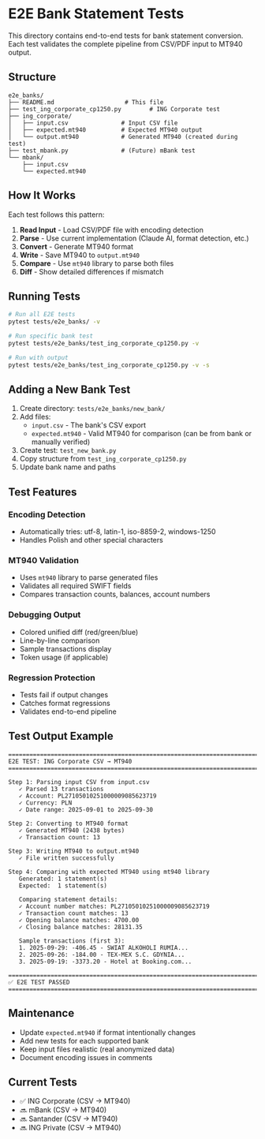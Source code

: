 # E2E Bank Statement Tests

This directory contains end-to-end tests for bank statement conversion. Each test validates the complete pipeline from CSV/PDF input to MT940 output.

## Structure

```
e2e_banks/
├── README.md                    # This file
├── test_ing_corporate_cp1250.py        # ING Corporate test
├── ing_corporate/
│   ├── input.csv               # Input CSV file
│   ├── expected.mt940          # Expected MT940 output
│   └── output.mt940            # Generated MT940 (created during test)
├── test_mbank.py               # (Future) mBank test
└── mbank/
    ├── input.csv
    └── expected.mt940
```

## How It Works

Each test follows this pattern:

1. **Read Input** - Load CSV/PDF file with encoding detection
2. **Parse** - Use current implementation (Claude AI, format detection, etc.)
3. **Convert** - Generate MT940 format
4. **Write** - Save MT940 to `output.mt940`
5. **Compare** - Use `mt940` library to parse both files
6. **Diff** - Show detailed differences if mismatch

## Running Tests

```bash
# Run all E2E tests
pytest tests/e2e_banks/ -v

# Run specific bank test
pytest tests/e2e_banks/test_ing_corporate_cp1250.py -v

# Run with output
pytest tests/e2e_banks/test_ing_corporate_cp1250.py -v -s
```

## Adding a New Bank Test

1. Create directory: `tests/e2e_banks/new_bank/`
2. Add files:
   - `input.csv` - The bank's CSV export
   - `expected.mt940` - Valid MT940 for comparison (can be from bank or manually verified)
3. Create test: `test_new_bank.py`
4. Copy structure from `test_ing_corporate_cp1250.py`
5. Update bank name and paths

## Test Features

### Encoding Detection
- Automatically tries: utf-8, latin-1, iso-8859-2, windows-1250
- Handles Polish and other special characters

### MT940 Validation
- Uses `mt940` library to parse generated files
- Validates all required SWIFT fields
- Compares transaction counts, balances, account numbers

### Debugging Output
- Colored unified diff (red/green/blue)
- Line-by-line comparison
- Sample transactions display
- Token usage (if applicable)

### Regression Protection
- Tests fail if output changes
- Catches format regressions
- Validates end-to-end pipeline

## Test Output Example

```
================================================================================
E2E TEST: ING Corporate CSV → MT940
================================================================================

Step 1: Parsing input CSV from input.csv
   ✓ Parsed 13 transactions
   ✓ Account: PL27105010251000009085623719
   ✓ Currency: PLN
   ✓ Date range: 2025-09-01 to 2025-09-30

Step 2: Converting to MT940 format
   ✓ Generated MT940 (2438 bytes)
   ✓ Transaction count: 13

Step 3: Writing MT940 to output.mt940
   ✓ File written successfully

Step 4: Comparing with expected MT940 using mt940 library
   Generated: 1 statement(s)
   Expected:  1 statement(s)

   Comparing statement details:
   ✓ Account number matches: PL27105010251000009085623719
   ✓ Transaction count matches: 13
   ✓ Opening balance matches: 4700.00
   ✓ Closing balance matches: 28131.35

   Sample transactions (first 3):
   1. 2025-09-29: -406.45 - SWIAT ALKOHOLI RUMIA...
   2. 2025-09-26: -184.00 - TEX-MEX S.C. GDYNIA...
   3. 2025-09-19: -3373.20 - Hotel at Booking.com...

================================================================================
✅ E2E TEST PASSED
================================================================================
```

## Maintenance

- Update `expected.mt940` if format intentionally changes
- Add new tests for each supported bank
- Keep input files realistic (real anonymized data)
- Document encoding issues in comments

## Current Tests

- ✅ ING Corporate (CSV → MT940)
- 🔜 mBank (CSV → MT940)
- 🔜 Santander (CSV → MT940)
- 🔜 ING Private (CSV → MT940)
